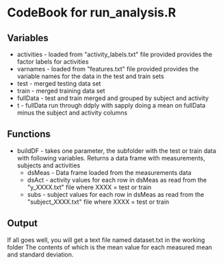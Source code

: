 # CodeBook for run_analysis.R

## Variables
* activities - loaded from "activity_labels.txt" file provided provides the factor labels for activities
* varnames - loaded from "features.txt" file provided provides the variable names for the data in the test and train sets
* test - merged testing data set
* train - merged training data set
* fullData - test and train merged and grouped by subject and activity
* t - fullData run through ddply with sapply doing a mean on fullData minus the subject and activity columns

## Functions
* buildDF - takes one parameter, the subfolder with the test or train data with following variables. Returns a data frame with measurements, subjects and activities
  + dsMeas - Data frame loaded from the measurements data
  + dsAct - activity values for each row in dsMeas as read from the "y_XXXX.txt" file where XXXX = test or train
  + subs - subject values for each row in dsMeas as read from the "subject_XXXX.txt" file where XXXX = test or train

## Output
If all goes well, you will get a text file named dataset.txt in the working folder
The contents of which is the mean value for each measured mean and standard deviation.

